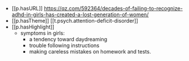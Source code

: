 

- [[p.hasURL]] https://qz.com/592364/decades-of-failing-to-recognize-adhd-in-girls-has-created-a-lost-generation-of-women/
- [[p.hasTheme]] [[t.psych.attention-deficit-disorder]]
- [[p.hasHighlight]]
  - symptoms in girls:
    - a tendency toward daydreaming
    - trouble following instructions
    - making careless mistakes on homework and tests.

